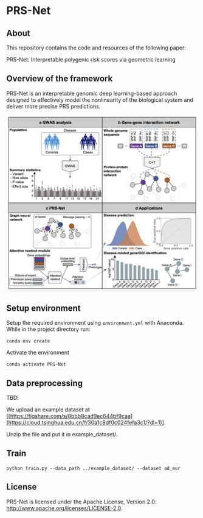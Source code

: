 # PRS-Net
## About
This repository contains the code and resources of the following paper:

PRS-Net: Interpretable polygenic risk scores via geometric learning

## Overview of the framework
PRS-Net is an interpretable genomic deep learning-based approach designed to effectively model the nonlinearity of the biological system and deliver more precise PRS predictions.
<p align="center">
<img  src="framework.png"> 
</p>

## **Setup environment**
Setup the required environment using `environment.yml` with Anaconda. While in the project directory run:

    conda env create

Activate the environment

    conda activate PRS-Net

## **Data preprocessing**
TBD!

We upload an example dataset at [[https://figshare.com/s/8bbb8cad9ac644bf9caa](https://cloud.tsinghua.edu.cn/f/30a1c8df0c024fefa3c1/?dl=1)].

Unzip the file and put it in example_dataset/.

## **Train**

    python train.py --data_path ../example_dataset/ --dataset ad_eur


## License
PRS-Net is licensed under the Apache License, Version 2.0: http://www.apache.org/licenses/LICENSE-2.0.

